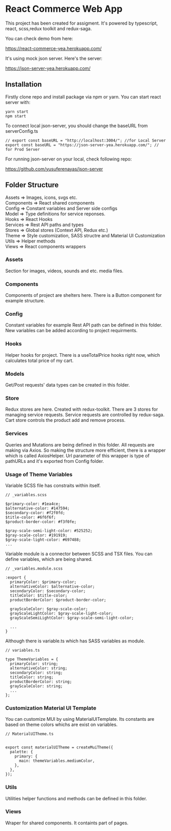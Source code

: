 # React Commerce Web App

This project has been created for assigment. It's powered by typescript, react, scss,redux toolkit and redux-saga.

You can check demo from here:

https://react-commerce-yea.herokuapp.com/

It's using mock json server. Here's the server:

https://json-server-yea.herokuapp.com/

## Installation

Firstly clone repo and install package via npm or yarn. You can start react server with:

```
yarn start
npm start
```

To connect local json-server, you should change the baseURL from serverConfig.ts

```
// export const baseURL = "http://localhost:3004/"; //for Local Server
export const baseURL = "https://json-server-yea.herokuapp.com/"; // for Prod Server
```

For running json-server on your local, check following repo:

https://github.com/yusuferenayas/json-server

## Folder Structure

Assets => Images, icons, svgs etc.<br/>
Components => React shared components<br/>
Config => Constant variables and Server side configs<br/>
Model => Type definitions for service reponses. <br/>
Hooks => React Hooks<br/>
Services => Rest API paths and types<br/>
Stores => Global stores (Context API, Redux etc.)<br/>
Theme => Style customization, SASS structre and Material UI Customization<br/>
Utils => Helper methods<br/>
Views => React components wrappers <br/>

### Assets

Section for images, videos, sounds and etc. media files.

### Components

Components of project are shelters here. There is a Button component for example structure.

### Config

Constant variables for example Rest API path can be defined in this folder. New variables can be added according to project requirments.

### Hooks

Helper hooks for project. There is a useTotalPrice hooks right now, which calculates total price of my cart.

### Models

Get/Post requests' data types can be created in this folder.

### Store

Redux stores are here. Created with redux-toolkit. There are 3 stores for managing service requests. Service requests are controlled by redux-saga. Cart store controls the product add and remove process.

### Services

Queries and Mutations are being defined in this folder. All requests are making via Axios. So making the structure more efficient, there is a wrapper which is called AxiosHelper. Url parameter of this wrapper is type of pathURLs and it's exported from Config folder.

### Usage of Theme Variables

Variable SCSS file has constraits within itself.

```
// _variables.scss

$primary-color: #1ea4ce;
$alternative-color: #147594;
$secondary-color: #f2f0fd;
$title-color: #6f6f6f;
$product-border-color: #f3f0fe;

$gray-scale-semi-light-color: #525252;
$gray-scale-color: #191919;
$gray-scale-light-color: #697488;
...
```

Variable module is a connector between SCSS and TSX files. You can define variables, which are being shared.

```
// _variables.module.scss

:export {
  primaryColor: $primary-color;
  alternativeColor: $alternative-color;
  secondaryColor: $secondary-color;
  titleColor: $title-color;
  productBorderColor: $product-border-color;

  grayScaleColor: $gray-scale-color;
  grayScaleLightColor: $gray-scale-light-color;
  grayScaleSemiLightColor: $gray-scale-semi-light-color;
  
  ...
}
```

Although there is variable.ts which has SASS variables as module.

```
// variables.ts

type ThemeVariables = {
  primaryColor: string;
  alternativeColor: string;
  secondaryColor: string;
  titleColor: string;
  productBorderColor: string;
  grayScaleColor: string;
  ...
};

```

### Customization Material UI Template

You can customize MUI by using MaterialUITemplate. Its constants are based on theme colors whichs are exist on variables.

```
// MaterialUITheme.ts


export const materialUITheme = createMuiTheme({
  palette: {
    primary: {
      main: themeVariables.mediumColor,
    },
  },
});
```

### Utils

Utilities helper functions and methods can be defined in this folder.

### Views

Wraper for shared components. It containts part of pages.
